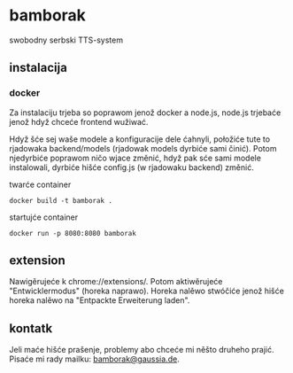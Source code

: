 # bamborak

swobodny serbski TTS-system

## instalacija

### docker
Za instalaciju trjeba so poprawom jenož docker a node.js, node.js trjebaće jenož hdyž chceće frontend wužiwać.

Hdyž šće sej waše modele a konfiguracije dele ćahnyli, połožiće tute to rjadowaka backend/models (rjadowak models dyrbiće sami činić).
Potom njedyrbiće poprawom ničo wjace změnić, hdyž pak sće sami modele instalowali, dyrbiće hišće config.js (w rjadowaku backend) změnić.

twarće container

```console
docker build -t bamborak .
```

startujće container

```console
docker run -p 8080:8080 bamborak
```

## extension

Nawigěrujeće k chrome://extensions/.
Potom aktiwěrujeće "Entwicklermodus" (horeka naprawo).
Horeka nalěwo stwóčiće jenož hišće horeka nalěwo na "Entpackte Erweiterung laden".

## kontatk
Jeli maće hišće prašenje, problemy abo chceće mi něšto druheho prajić. Pisaće mi rady mailku: bamborak@gaussia.de.
